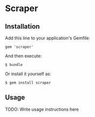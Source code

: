 # Scraper

## Installation

Add this line to your application's Gemfile:

    gem 'scraper'

And then execute:

    $ bundle

Or install it yourself as:

    $ gem install scraper

## Usage

TODO: Write usage instructions here
